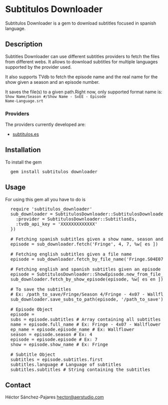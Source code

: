 Subtitulos Downloader
=====================
Subtitulos Downloader is a gem to download subtitles focused in spanish language.

Description
-----------
Subtitles Downloader can use different subtitles providers to fetch the files from different webs.
It allows to download subtitles for multiple languages supported by the provider used.

It also supports TVdb to fetch the episode name and the real name for the show given a season and an episode number.

It saves the file(s) to a given path.Right now, only supported format name is: 
<code>Show Name/Season #/Show Name - SxEE - Episode Name-Language.srt</code>


### Providers
The providers currently developed are:
* [subtitulos.es](http://www.subtitulos.es)


Installation
------------
To install the gem
<pre>
  gem install subtitulos_downloader
</pre>

Usage
-----
For using this gem all you have to do is
<pre>
  require 'subtitulos_downloader'
  sub_downloader = SubtitulosDownloader::SubtitulosDownloader({ 
    :provider = SubtitulosDownloader::SubtitlosEs,
    :tvdb_api_key = 'XXXXXXXXXXXXX'
  })

  # Fetching spanish subtitles given a show name, season and episode
  episode = sub_downloader.fetch('Fringe', 4, 7, %w[ es ])

  # Fetching english subtitles given a file name
  episode = sub_downloader.fetch_by_file_name('Fringe.S04E07.HDTV.XviD-LOL.avi.avi', %w[ en ])

  # Fetching english and spanish subtitles given an episode object
  episode = SubtitulosDownloader::ShowEpisode.new_from_file_name('Fringe.S04E07.HDTV.XviD-LOL.avi.avi', {:tvdb_api_key = 'XXXXXXX'})
  sub_downloader.fetch_by_show_episode(episode, %w[ es en ])
        
  # To save the subtitles
  # Ex: /path_to_save/Fringe/Season 4/Fringe - 4x07 - Wallflower-English.srt
  sub_downloader.save_subs_to_path(episode, '/path_to_save')

  # Episode Object
  episode = 
  subs = episode.subtitles # Array containing all subtitles for the episode
  name = episode.full_name # Ex: Fringe - 4x07 - Wallflower
  ep_name = episode.episode_name # Ex: Wallflower
  season = episode.season # Ex: 4
  episode = episode.episode # Ex: 7
  show = episode.show_name # Ex: Fringe

  # Subtitle Object
  subtitles = episode.subtitles.first
  subtitles.language # Language of subtitles
  subtitles.subtitles # String containing the subtitles
</pre>

Contact
------
Héctor Sánchez-Pajares
[hector@aerstudio.com](mailto:hector@aerstudio.com)






